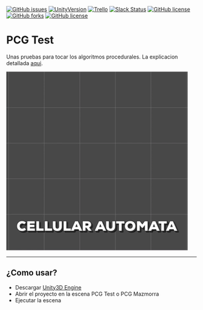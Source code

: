 [![GitHub issues](https://img.shields.io/github/issues/MoonAntonio/pcg.svg)](https://github.com/MoonAntonio/pcg/issues)
[![UnityVersion](https://img.shields.io/badge/Unity-2017.3.1f1-blue.svg)](https://unity3d.com/es)
[![Trello](https://img.shields.io/badge/Trello-OFF-red.svg)](https://github.com/MoonAntonio/pcg)
[![Slack Status](https://moonantonio.herokuapp.com/badge.svg)](https://moonantonio.herokuapp.com/)
[![GitHub license](https://img.shields.io/badge/license-MIT-blue.svg)](https://raw.githubusercontent.com/MoonAntonio/pcg/master/LICENSE)
[![GitHub forks](https://img.shields.io/github/forks/MoonAntonio/pcg.svg)](https://github.com/MoonAntonio/pcg/network)
[![GitHub license](https://img.shields.io/badge/license-MIT-blue.svg)](https://raw.githubusercontent.com/MoonAntonio/pcg/master/LICENSE)

# PCG Test


Unas pruebas para tocar los algoritmos procedurales. La explicacion detallada [aqui][1].

![preview](https://github.com/MoonAntonio/pcg/blob/master/res/001.gif?raw=true)

---
## ¿Como usar?

* Descargar [Unity3D Engine][99]
* Abrir el proyecto en la escena PCG Test o PCG Mazmorra
* Ejecutar la escena

[99]: https://unity3d.com


[1]: https://moonantonio.github.io/post/2017/dev/012/
